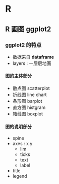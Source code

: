 # R
## R 画图 ggplot2
### ggplot2 的特点
* 数据来自 **dataframe**
* layers : 一层层地画


#### 图的主体部分
* 散点图 scatterplot
* 折线图 line chart
* 条形图 barplot
* 直方图 histgram
* 箱线图 boxplot
#### 图的说明部分
* spine
* axes : x y
  * lim
  * ticks
  * text
  * label
* title
* legend
